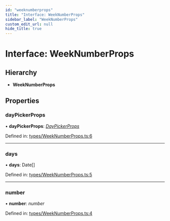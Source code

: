 ```yaml
---
id: "weeknumberprops"
title: "Interface: WeekNumberProps"
sidebar_label: "WeekNumberProps"
custom_edit_url: null
hide_title: true
---
```


# Interface: WeekNumberProps

## Hierarchy

* **WeekNumberProps**

## Properties

### dayPickerProps

• **dayPickerProps**: [*DayPickerProps*](daypickerprops.md)

Defined in: [types/WeekNumberProps.ts:6](https://github.com/gpbl/react-day-picker/blob/7a46f8df/packages/react-day-picker/src/types/WeekNumberProps.ts#L6)

___

### days

• **days**: Date[]

Defined in: [types/WeekNumberProps.ts:5](https://github.com/gpbl/react-day-picker/blob/7a46f8df/packages/react-day-picker/src/types/WeekNumberProps.ts#L5)

___

### number

• **number**: *number*

Defined in: [types/WeekNumberProps.ts:4](https://github.com/gpbl/react-day-picker/blob/7a46f8df/packages/react-day-picker/src/types/WeekNumberProps.ts#L4)
